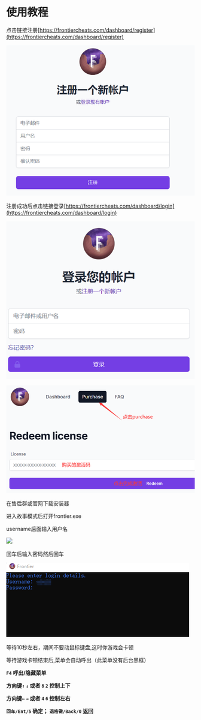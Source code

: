 # 使用教程

点击链接注册[https://frontiercheats.com/dashboard/register](https://frontiercheats.com/dashboard/register)

![](<../../.gitbook/assets/image (168).png>)

注册成功后点击链接登录[https://frontiercheats.com/dashboard/login](https://frontiercheats.com/dashboard/login)

![](<../../.gitbook/assets/image (162).png>)

![](../../.gitbook/assets/A31QP.png)

在售后群或官网下载安装器

进入故事模式后打开frontier.exe

username后面输入用户名

![](../../.gitbook/assets/\(C\[BV\~SQ7]63{1EHM2WL6\)0.png)

回车后输入密码然后回车

![](../../.gitbook/assets/8SQ42W.png)

等待10秒左右，期间不要动鼠标键盘,这时你游戏会卡顿

等待游戏卡顿结束后,菜单会自动呼出（此菜单没有后台黑框）

**`F4` 呼出/隐藏菜单**

**方向键`↑`  `↓` 或者 `8`  `2` 控制上下**

**方向键`←`  `→` 或者 `4`  `6` 控制左右**

**`回车/Ent/5` 确定； `退格键/Back/0` 返回**
